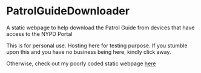 # PatrolGuideDownloader
A static webpage to help download the Patrol Guide from devices that have access to the NYPD Portal

This is for personal use. Hosting here for testing purpose. If you stumble upon this and you have no business being here, kindly click away.

Otherwise, check out my poorly coded static webpage [here](https://doctorhammer.github.io/NYPDPatrolGuide/)
